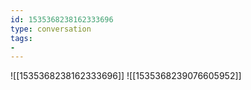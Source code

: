 ```yaml
---
id: 1535368238162333696
type: conversation
tags:
- 
---
```

![[1535368238162333696]]
![[1535368239076605952]]

